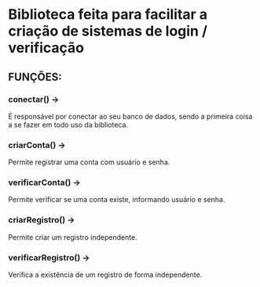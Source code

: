 # Biblioteca feita para facilitar a criação de sistemas de login / verificação

## FUNÇÕES:

### conectar() -> 
É responsável por conectar ao seu banco de dados, sendo a primeira coisa a se fazer em todo uso da biblioteca.

### criarConta() -> 
Permite registrar uma conta com usuário e senha.

### verificarConta() -> 
Permite verificar se uma conta existe, informando usuário e senha.

### criarRegistro() -> 
Permite criar um registro independente.

### verificarRegistro() -> 
Verifica a existência de um registro de forma independente.